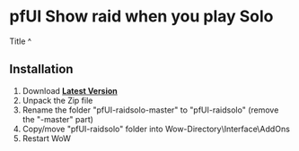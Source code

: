 # pfUI Show raid when you play Solo

Title ^

## Installation
1. Download **[Latest Version](https://github.com/xergio/pfUI-raidsolo/archive/master.zip)**
2. Unpack the Zip file
3. Rename the folder "pfUI-raidsolo-master" to "pfUI-raidsolo" (remove the "-master" part)
4. Copy/move "pfUI-raidsolo" folder into Wow-Directory\Interface\AddOns
5. Restart WoW

